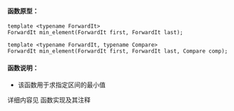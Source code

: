 
#### 函数原型：
```
template <typename ForwardIt>
ForwardIt min_element(ForwardIt first, ForwardIt last);

template <typename ForwardIt, typename Compare>
ForwardIt min_element(ForwardIt first, ForwardIt last, Compare comp);
```

#### 函数说明：
* 该函数用于求指定区间的最小值

详细内容见 函数实现及其注释

